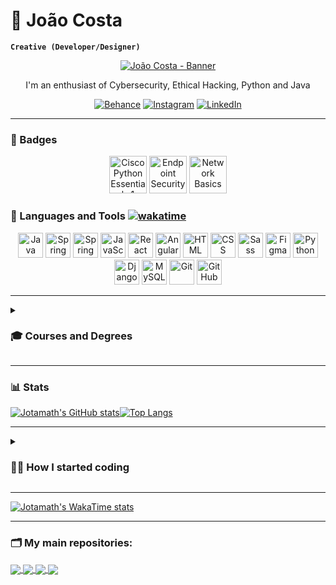 

# 🤿 João Costa 

**`Creative (Developer/Designer)`** 

<div align = "center">
    <a href="//github.com/jotamath/"><img src="https://github.com/jotamath/jotamath/assets/131292471/4d3d18cd-a87a-419f-8374-88abe2aaf788" alt="João Costa - Banner" title="My page"></a>
    <br>  
    <p>I'm an enthusiast of Cybersecurity, Ethical Hacking, Python and Java</p>
    <a href="//www.behance.net/jota_dsgn"><img src="http://img.shields.io/badge/Behance-1769ff?style=for-the-badge&logo=behance&logoColor=white" alt="Behance" title="See my design portfolio"></a>
    <a href="//www.instagram.com/_jmath"><img src="http://img.shields.io/badge/Instagram-%23E4405F.svg?style=for-the-badge&logo=Instagram&logoColor=white" alt="Instagram" title="Follow me on Instagram"></a>
    <a href="//www.linkedin.com/in/jotamath/"><img src="http://img.shields.io/badge/linkedin-%230077B5.svg?style=for-the-badge&logo=linkedin&logoColor=white" alt="LinkedIn" title="Contact me"></a>
    <hr>
</div>

### 🦡 Badges
<div align = "center">
	<a href="https://www.credly.com/badges/7ab8edb1-a1b0-41de-81f2-481d2327f5c4/public_url"><img width="60" src="https://github.com/jotamath/jotamath/assets/131292471/cb5ee0a1-c7a9-4f56-bd16-e3fba287a33c" alt="Cisco Python Essentials 1"></a>
	<a href="https://www.credly.com/badges/4fc25bc7-24cb-4ff7-9535-0c736d752c6d/public_url"><img width="60" src="https://github.com/jotamath/jotamath/assets/131292471/ae0c8bf2-180e-468e-ad7c-04d1c26abddd" alt="Endpoint Security"></a>
	<a href="https://www.credly.com/badges/35b48727-3732-493e-ab72-0d024282c4b1/public_url"><img width="60" src="https://github.com/jotamath/jotamath/assets/131292471/61b98e58-8dd0-4780-80b8-f9436d36386b" alt="Network Basics"></a>
</div>

### [](https://github.com/jotamath#-languages-and-tools)🧰 Languages and Tools   [![wakatime](https://wakatime.com/badge/user/018c9fc5-3ccc-466c-ae10-5fb37fb92384.svg)](https://wakatime.com/@018c9fc5-3ccc-466c-ae10-5fb37fb92384)

<div align="center">
	<img width="40" src="https://user-images.githubusercontent.com/25181517/117201156-9a724800-adec-11eb-9a9d-3cd0f67da4bc.png" alt="Java" title="Java"/>
	<img width="40" src="https://user-images.githubusercontent.com/25181517/117201470-f6d56780-adec-11eb-8f7c-e70e376cfd07.png" alt="Spring" title="Spring"/>
	<img width="40" src="https://user-images.githubusercontent.com/25181517/183891303-41f257f8-6b3d-487c-aa56-c497b880d0fb.png" alt="Spring Boot" title="Spring Boot"/>
	<img width="40" src="https://user-images.githubusercontent.com/25181517/117447155-6a868a00-af3d-11eb-9cfe-245df15c9f3f.png" alt="JavaScript" title="JavaScript"/>
	<img width="40" src="https://user-images.githubusercontent.com/25181517/183897015-94a058a6-b86e-4e42-a37f-bf92061753e5.png" alt="React" title="React"/>
    <img width="40" src="https://user-images.githubusercontent.com/25181517/183890595-779a7e64-3f43-4634-bad2-eceef4e80268.png" alt="Angular" title="Angular"/>
    <img width="40" src="https://user-images.githubusercontent.com/25181517/192158954-f88b5814-d510-4564-b285-dff7d6400dad.png" alt="HTML" title="HTML"/>
	<img width="40" src="https://user-images.githubusercontent.com/25181517/183898674-75a4a1b1-f960-4ea9-abcb-637170a00a75.png" alt="CSS" title="CSS"/>
	<img width="40" src="https://user-images.githubusercontent.com/25181517/192158956-48192682-23d5-4bfc-9dfb-6511ade346bc.png" alt="Sass" title="Sass"/>
	<img width="40" src="https://user-images.githubusercontent.com/25181517/189715289-df3ee512-6eca-463f-a0f4-c10d94a06b2f.png" alt="Figma" title="Figma"/>
	<img width="40" src="https://user-images.githubusercontent.com/25181517/183423507-c056a6f9-1ba8-4312-a350-19bcbc5a8697.png" alt="Python" title="Python"/>
	<img width="40" src="https://github.com/marwin1991/profile-technology-icons/assets/62091613/9bf5650b-e534-4eae-8a26-8379d076f3b4" alt="Django" title="Django"/>
	<img width="40" src="https://user-images.githubusercontent.com/25181517/183896128-ec99105a-ec1a-4d85-b08b-1aa1620b2046.png" alt="MySQL" title="MySQL"/>
	<img width="40" src="https://user-images.githubusercontent.com/25181517/192108372-f71d70ac-7ae6-4c0d-8395-51d8870c2ef0.png" alt="Git" title="Git"/>
	<img width="40" src="https://user-images.githubusercontent.com/25181517/192108374-8da61ba1-99ec-41d7-80b8-fb2f7c0a4948.png" alt="GitHub" title="GitHub"/>
</div>

---

<details>
    <summary> <h3> 🎓 Courses and Degrees </h3> </summary>
        <ul>
            <li>Bachelor of Applied Military Sciences - AMAN (2019-2023)</li>
            <li>Postgraduate degree in Full Stack Development - Descomplica (2024)</li>
            <li>Bachelor Degree in Computer Engineer - Descomplica (2024-2028) </li>
            <li>Frontend Course - Codeboost (2024)</li>
            <li>Quebec Java Digital - DIO (2024)</li>
            <li>Banco PAN Java Digital - DIO (2024)</li>
        </ul>
</details>

---

### [](https://github.com/jotamath#-stats)📊 Stats
[![Jotamath's GitHub stats](https://github-readme-stats.vercel.app/api?username=jotamath&bg_color=091D5B&title_color=EBE79D&text_color=E2DF99&border_radius=7&align=center)](https://github.com/jotamath/github-readme-stats)[![Top Langs](https://github-readme-stats.vercel.app/api/top-langs/?username=jotamath&layout=donut&bg_color=091D5B&title_color=EBE79D&text_color=E2DF99&border_radius=7&langs_count=5&align=center)](https://github.com/jotamath/github-readme-stats)

---
<details>
    <summary><h3>👨‍💻 How I started coding</h3></summary>
    <br>
    <p>I have always been a person very interested in studying and researching things. One of my great passions was the animations and cartoons I watched as a child. In 2010, I began to learn about animation, video and photo editing with Photoshop, and I really liked this area, but it just awakened me to a new field, Graphic Design.</p>
    <p>In 2012, I started to delve into my studies in the field of Design and developed a lot of artistic skills, especially with the use of Photoshop (which I still use a lot today). But when we start studying something, we can hardly stop researching and experimenting in our studies, and in 2015, I ended up encountering a new problem: something called Web Development. Web Development didn't seem so impossible to me, but the editing on no coding websites presented me with various limitations, and I couldn't transform all of my ideas and designs into the websites I was building, which made me feel quite useless.</p>
    <p>So then, 7 years later and with 12 years of experience as a graphic designer, by hook or by crook, I began to challenge myself to solve that problem: to transform my visually elegant designs into something more, into codes, websites, and apps that could really exist. And since 2022, I actually started my journey in programming and finally all my knowledge and practice in the field of design had a whole new meaning. I have been very grateful for this period, and now, more and more, I'm pushing myself further and further and putting my knowledge into practice.</p>

</details>

---

[![Jotamath's WakaTime stats](https://github-readme-stats.vercel.app/api/wakatime?username=@jotamath&bg_color=091D5B&title_color=EBE79D&text_color=E2DF99&border_radius=7&langs_count=5)](https://github.com/jotamath/github-readme-stats)

---

### 🗂️ My main repositories:
<a href="https://github.com/jotamath/flappybird_AI">
  <img align="center" src="https://github-readme-stats.vercel.app/api/pin/?username=jotamath&repo=flappybird_AI&bg_color=091D5B&title_color=EBE79D&text_color=E2DF99" />
</a>
<a href="https://github.com/jotamath/verbose-squares">
  <img align="center" src="https://github-readme-stats.vercel.app/api/pin/?username=jotamath&repo=verbose-squares&bg_color=091D5B&title_color=EBE79D&text_color=E2DF99" />
</a>
<a href="https://github.com/jotamath/jokenpo">
  <img align="center" src="https://github-readme-stats.vercel.app/api/pin/?username=jotamath&repo=jokenpo&bg_color=091D5B&title_color=EBE79D&text_color=E2DF99" />
</a>
<a href="https://github.com/jotamath/passwordgen">
  <img align="center" src="https://github-readme-stats.vercel.app/api/pin/?username=jotamath&repo=passwordgen&bg_color=091D5B&title_color=EBE79D&text_color=E2DF99" />
</a>
